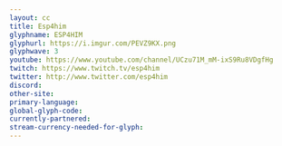 ```yaml
---
layout: cc
title: Esp4him
glyphname: ESP4HIM
glyphurl: https://i.imgur.com/PEVZ9KX.png
glyphwave: 3
youtube: https://www.youtube.com/channel/UCzu71M_mM-ixS9Ru8VDgfHg
twitch: https://www.twitch.tv/esp4him
twitter: http://www.twitter.com/esp4him
discord: 
other-site: 
primary-language: 
global-glyph-code: 
currently-partnered: 
stream-currency-needed-for-glyph: 
---
```



